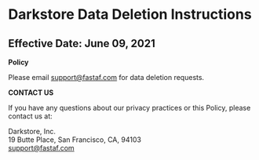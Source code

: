 # Darkstore Data Deletion Instructions

## **Effective Date:** June 09, 2021

**Policy**

Please email support@fastaf.com for data deletion requests.

**CONTACT US**

If you have any questions about our privacy practices or this Policy, please contact us at:

Darkstore, Inc.  
19 Butte Place, San Francisco, CA, 94103  
<support@fastaf.com>
